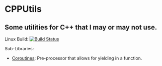 CPPUtils
==============
Some utilities for C++ that I may or may not use.
--------------

Linux Build: [![Build Status](https://travis-ci.org/Benjins/CppUtils.svg?branch=master)](https://travis-ci.org/Benjins/CppUtils)

Sub-Libraries:

 - [Coroutines](Coroutines/README.md): Pre-processor that allows for yielding in a function.
